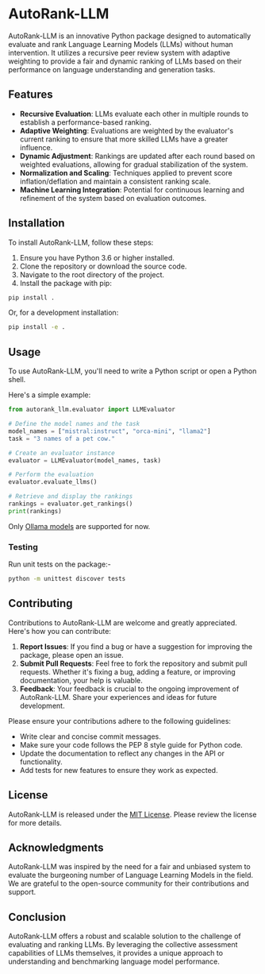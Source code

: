 # AutoRank-LLM

AutoRank-LLM is an innovative Python package designed to automatically evaluate and rank Language Learning Models (LLMs) without human intervention. It utilizes a recursive peer review system with adaptive weighting to provide a fair and dynamic ranking of LLMs based on their performance on language understanding and generation tasks.

## Features

- **Recursive Evaluation**: LLMs evaluate each other in multiple rounds to establish a performance-based ranking.
- **Adaptive Weighting**: Evaluations are weighted by the evaluator's current ranking to ensure that more skilled LLMs have a greater influence.
- **Dynamic Adjustment**: Rankings are updated after each round based on weighted evaluations, allowing for gradual stabilization of the system.
- **Normalization and Scaling**: Techniques applied to prevent score inflation/deflation and maintain a consistent ranking scale.
- **Machine Learning Integration**: Potential for continuous learning and refinement of the system based on evaluation outcomes.

## Installation

To install AutoRank-LLM, follow these steps:

1. Ensure you have Python 3.6 or higher installed.
2. Clone the repository or download the source code.
3. Navigate to the root directory of the project.
4. Install the package with pip:

```bash
pip install .
```

Or, for a development installation:

```bash
pip install -e .
```

## Usage

To use AutoRank-LLM, you'll need to write a Python script or open a Python shell. 

Here's a simple example:
```python
from autorank_llm.evaluator import LLMEvaluator

# Define the model names and the task
model_names = ["mistral:instruct", "orca-mini", "llama2"]
task = "3 names of a pet cow."

# Create an evaluator instance
evaluator = LLMEvaluator(model_names, task)

# Perform the evaluation
evaluator.evaluate_llms()

# Retrieve and display the rankings
rankings = evaluator.get_rankings()
print(rankings)
```

Only [Ollama models](https://ollama.ai/library) are supported for now.

### Testing

Run unit tests on the package:-  
```sh
python -m unittest discover tests 
```

## Contributing

Contributions to AutoRank-LLM are welcome and greatly appreciated. Here's how you can contribute:

1. **Report Issues**: If you find a bug or have a suggestion for improving the package, please open an issue.
2. **Submit Pull Requests**: Feel free to fork the repository and submit pull requests. Whether it's fixing a bug, adding a feature, or improving documentation, your help is valuable.
3. **Feedback**: Your feedback is crucial to the ongoing improvement of AutoRank-LLM. Share your experiences and ideas for future development.

Please ensure your contributions adhere to the following guidelines:

- Write clear and concise commit messages.
- Make sure your code follows the PEP 8 style guide for Python code.
- Update the documentation to reflect any changes in the API or functionality.
- Add tests for new features to ensure they work as expected.

## License

AutoRank-LLM is released under the [MIT License](https://opensource.org/license/mit/). Please review the license for more details.

## Acknowledgments

AutoRank-LLM was inspired by the need for a fair and unbiased system to evaluate the burgeoning number of Language Learning Models in the field. We are grateful to the open-source community for their contributions and support.

## Conclusion

AutoRank-LLM offers a robust and scalable solution to the challenge of evaluating and ranking LLMs. By leveraging the collective assessment capabilities of LLMs themselves, it provides a unique approach to understanding and benchmarking language model performance.

